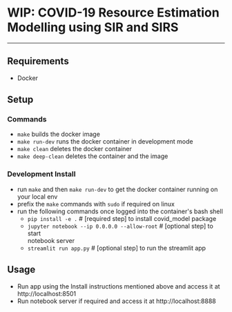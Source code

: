 # WIP: COVID-19 Resource Estimation Modelling using SIR and SIRS
---

## Requirements

- Docker


## Setup

### Commands

- `make` builds the docker image
- `make run-dev` runs the docker container in development mode
- `make clean` deletes the docker container
- `make deep-clean` deletes the container and the image

### Development Install

- run `make` and then `make run-dev` to get the docker container running on \
    your local env
- prefix the `make` commands with `sudo` if required on linux
- run the following commands once logged into the container's bash shell
  - `pip install -e .` # [required step] to install covid_model package
  - `jupyter notebook --ip 0.0.0.0 --allow-root` # [optional step] to start \
      notebook server
  - `streamlit run app.py` # [optional step] to run the streamlit app


## Usage

- Run app using the Install instructions mentioned above and access it at \
    http://localhost:8501
- Run notebook server if required and access it at http://localhost:8888
